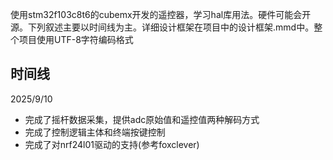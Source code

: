 使用stm32f103c8t6的cubemx开发的遥控器，学习hal库用法。硬件可能会开源。下列叙述主要以时间线为主。详细设计框架在项目中的设计框架.mmd中。整个项目使用UTF-8字符编码格式
## 时间线
2025/9/10 
- 完成了摇杆数据采集，提供adc原始值和遥控值两种解码方式
- 完成了控制逻辑主体和终端按键控制
- 完成了对nrf24l01驱动的支持(参考foxclever)
